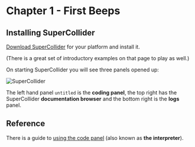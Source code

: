 # Chapter 1 - First Beeps

## Installing SuperCollider

[Download SuperCollider](https://supercollider.github.io/) for your platform and install it.

(There is a great set of introductory examples on that page to play as well.)

On starting SuperCollider you will see three panels opened up:

![SuperCollider](../images/chapter1/supercollider.png)

The left hand panel `untitled` is the **coding panel**, the top right has the SuperCollider **documentation browser** and the bottom right is the **logs** panel.

## Reference

There is a guide to [using the code panel](https://doc.sccode.org/Guides/How-to-Use-the-Interpreter.html) (also known as **the interpreter**).